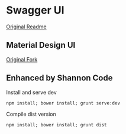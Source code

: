 # Swagger UI
 [Original Readme](Readme.swagger.md)

## Material Design UI
 [Original Fork](https://www.google.com/url?q=https%3A%2F%2Fgithub.com%2FMagLoft%2Fswagger-ui%2Ftree%2Ffeature-material&sa=D&sntz=1&usg=AFQjCNFoAlyGcgqQApcZpaLWV51n5vL79w)

## Enhanced by Shannon Code
 
 Install and serve dev
 
 ```
 npm install; bower install; grunt serve:dev
 ```

Compile dist version

```
npm install; bower install; grunt dist
```